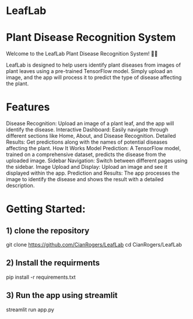 # LeafLab

# Plant Disease Recognition System

Welcome to the LeafLab Plant Disease Recognition System! 🌿🔎

LeafLab is designed to help users identify plant diseases from images of plant leaves using a pre-trained TensorFlow model. Simply upload an image, and the app will process it to predict the type of disease affecting the plant.

# Features
Disease Recognition: Upload an image of a plant leaf, and the app will identify the disease.
Interactive Dashboard: Easily navigate through different sections like Home, About, and Disease Recognition.
Detailed Results: Get predictions along with the names of potential diseases affecting the plant.
How It Works
Model Prediction: A TensorFlow model, trained on a comprehensive dataset, predicts the disease from the uploaded image.
Sidebar Navigation: Switch between different pages using the sidebar.
Image Upload and Display: Upload an image and see it displayed within the app.
Prediction and Results: The app processes the image to identify the disease and shows the result with a detailed description.

# Getting Started:

## 1) clone the repository
git clone https://github.com/CianRogers/LeafLab
cd CianRogers/LeafLab

## 2) Install the requirments
pip install -r requirements.txt


## 3) Run the app using streamlit 
streamlit run app.py

